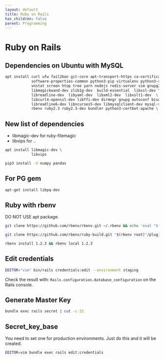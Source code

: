 ```yaml
---
layout: default
title: Ruby on Rails
has_children: false
parent: Programming
---
```


# Ruby on Rails

## Dependencies on Ubuntu with MySQL

```bash
apt install curl ufw fail2ban git-core apt-transport-https ca-certificates \
            software-properties-common python3-pip virtualenv python3-setuptools \
            vnstat screen htop tree yarn nodejs redis-server vim gnupg2 imagemagick \
            libmagickwand-dev zlib1g-dev  build-essential  libssl-dev \
            libreadline-dev  libyaml-dev  libxml2-dev  libxslt1-dev  \
            libcurl4-openssl-dev libffi-dev dirmngr gnupg autoconf bison \
            libreadline6-dev libncurses5-dev libmysqlclient-dev mysql-server-5.7 \
            rbenv ruby2.3 ruby2.3-dev bundler python3-certbot-apache \

```

## New list of dependencies

- libmagic-dev for ruby-filemagic
- libvips for ..

```bash
apt install libmagic-dev \
            libvips

pip3 install -U numpy pandas
```
## For PG gem

```bash
apt-get install libpq-dev
```

## Ruby with rbenv

DO NOT USE apt package.

```bash
git clone https://github.com/rbenv/rbenv.git ~/.rbenv && echo 'eval "$(~/.rbenv/bin/rbenv init - bash)"' >> ~/.bashrc
```

```bash
git clone https://github.com/rbenv/ruby-build.git "$(rbenv root)"/plugins/ruby-build
```

```bash
rbenv install 1.2.3 && rbenv local 1.2.3
```

## Edit credentials

```bash
EDITOR="vim" bin/rails credentials:edit --environment staging
```

Check the result with:
`Rails.configuration.database_configuration` on the Rails console.

## Generate Master Key

```bash
bundle exec rails secret | cut -c-32
```

## Secret_key_base

You need to set one for production environments. Just do this and it will be created.

```bash
EDITOR=vim bundle exec rails edit:credentials
```
